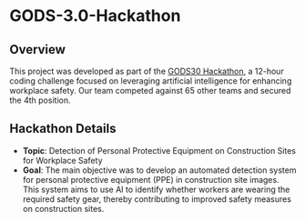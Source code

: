 # GODS-3.0-Hackathon
## Overview
This project was developed as part of the [GODS30 Hackathon](https://www.kaggle.com/competitions/gods30), a 12-hour coding challenge focused on leveraging artificial intelligence for enhancing workplace safety. Our team competed against 65 other teams and secured the 4th position.

## Hackathon Details
- **Topic**: Detection of Personal Protective Equipment on Construction Sites for Workplace Safety
- **Goal**: The main objective was to develop an automated detection system for personal protective equipment (PPE) in construction site images. This system aims to use AI to identify whether workers are wearing the required safety gear, thereby contributing to improved safety measures on construction sites.
